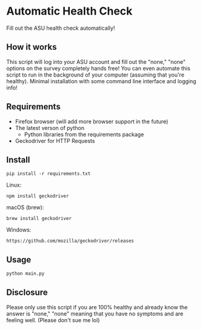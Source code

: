 # Automatic Health Check
Fill out the ASU health check automatically! 

## How it works
This script will log into your ASU account and fill out the "none," "none" options on the survey completely hands free! You can even automate this script to run in the background of your computer (assuming that you're healthy). Minimal installation with some command line interface and logging info!

## Requirements
- Firefox browser (will add more browser support in the future)
- The latest verson of python
  - Python libraries from the requirements package
- Geckodriver for HTTP Requests 

## Install

```pip
pip install -r requirements.txt
```

Linux:
```npm
npm install geckodriver
```

macOS (brew):
```brew
brew install geckodriver
```

Windows:
```link
https://github.com/mozilla/geckodriver/releases
```

## Usage 

```python
python main.py
```

## Disclosure
Please only use this script if you are 100% healthy and already know the answer is "none," "none" meaning that you have no symptoms and are feeling well. (Please don't sue me lol)
